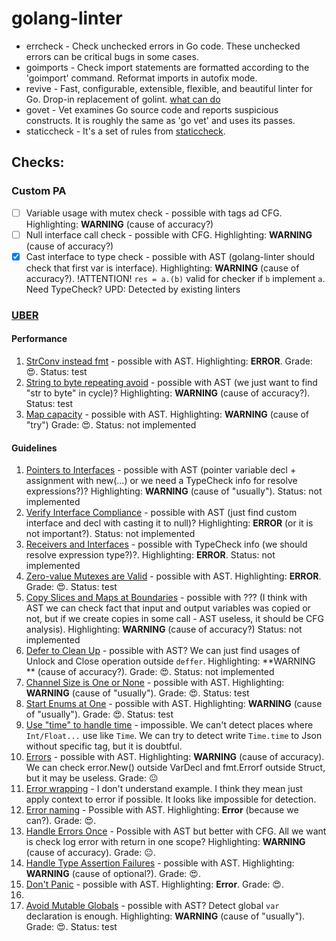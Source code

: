 # golang-linter

- errcheck - Check unchecked errors in Go code. These unchecked errors can be critical bugs in some cases.
- goimports - Check import statements are formatted according to the 'goimport' command. Reformat imports in autofix
  mode.
- revive - Fast, configurable, extensible, flexible, and beautiful linter for Go. Drop-in replacement of
  golint. [what can do](https://revive.run/r)
- govet - Vet examines Go source code and reports suspicious constructs. It is roughly the same as 'go vet' and uses its
  passes.
- staticcheck - It's a set of rules from [staticcheck](https://staticcheck.io/docs/configuration/options/#checks).

## Checks:

### Custom PA

* [ ] Variable usage with mutex check - possible with tags ad CFG. Highlighting: **WARNING** (cause of accuracy?)
* [ ] Null interface call check - possible with CFG. Highlighting: **WARNING** (cause of accuracy?)
* [x] Cast interface to type check - possible with AST (golang-linter should check that first var is interface).
  Highlighting: **WARNING** (cause of accuracy?). !ATTENTION! `res = a.(b)` valid for checker if `b` implement `a`. Need
  TypeCheck? UPD: Detected by existing linters

### [UBER](https://github.com/uber-go/guide/blob/master/style.md)

#### Performance

1. [StrConv instead fmt](https://github.com/uber-go/guide/blob/master/style.md#prefer-strconv-over-fmt) - possible with
   AST. Highlighting: **ERROR**.
   Grade: 😍.
   Status: test
2. [String to byte repeating avoid](https://github.com/uber-go/guide/blob/master/style.md#avoid-repeated-string-to-byte-conversions) -
   possible with AST (we just want to find "str to byte" in cycle)?
   Highlighting: **WARNING** (cause of accuracy?).
   Status: test
3. [Map capacity](https://github.com/uber-go/guide/blob/master/style.md#avoid-repeated-string-to-byte-conversions) -
   possible with AST.
   Highlighting: **WARNING** (cause of "try")
   Grade: 😍.
   Status: not implemented

#### Guidelines

1. [Pointers to Interfaces](https://github.com/uber-go/guide/blob/master/style.md#pointers-to-interfaces) - possible
   with AST (pointer variable decl + assignment with new(...) or we need a TypeCheck info for resolve expressions?)?
   Highlighting: **WARNING** (cause of "usually").
   Status: not implemented
2. [Verify Interface Compliance](https://github.com/uber-go/guide/blob/master/style.md#verify-interface-compliance) -
   possible with AST (just find custom interface and decl with casting it to null)?
   Highlighting: **ERROR** (or it is not important?).
   Status: not implemented
3. [Receivers and Interfaces](https://github.com/uber-go/guide/blob/master/style.md#receivers-and-interfaces) - possible
   with TypeCheck info (we should resolve expression type?)?.
   Highlighting: **ERROR**.
   Status: not implemented
4. [Zero-value Mutexes are Valid](https://github.com/uber-go/guide/blob/master/style.md#zero-value-mutexes-are-valid) -
   possible with AST.
   Highlighting: **ERROR**.
   Grade: 😍.
   Status: test
5. [Copy Slices and Maps at Boundaries](https://github.com/uber-go/guide/blob/master/style.md#copy-slices-and-maps-at-boundaries) -
   possible with ??? (I think with AST we can check fact that input and output variables was copied or not, but if we
   create
   copies in some call - AST useless, it should be CFG analysis).
   Highlighting: **WARNING** (cause of accuracy?)
   Status: not implemented
6. [Defer to Clean Up](https://github.com/uber-go/guide/blob/master/style.md#copy-slices-and-maps-at-boundaries) -
   possible with AST? We can just find usages of Unlock and Close operation outside `deffer`.
   Highlighting: **WARNING
   ** (cause of accuracy?).
   Grade: 😍.
   Status: not implemented
7. [Channel Size is One or None](https://github.com/uber-go/guide/blob/master/style.md#channel-size-is-one-or-none) -
   possible with AST. Highlighting: **WARNING** (cause of "usually").
   Grade: 😍.
   Status: test
8. [Start Enums at One](https://github.com/uber-go/guide/blob/master/style.md#start-enums-at-one) -
   possible with AST. Highlighting: **WARNING** (cause of "usually").
   Grade: 😍.
   Status: test
9. [Use "time" to handle time](https://github.com/uber-go/guide/blob/master/style.md#use-time-to-handle-time) -
   impossible. We can't detect places where `Int/Float...` use like `Time`. We can try to detect write `Time.time` to
   Json without specific tag, but it is doubtful.
10. [Errors](https://github.com/uber-go/guide/blob/master/style.md#errors) - possible with AST. Highlighting:
    **WARNING** (cause of accuracy). We can check error.New() outside VarDecl and fmt.Errorf outside Struct, but it may
    be useless. Grade: 😐
11. [Error wrapping](https://github.com/uber-go/guide/blob/master/style.md#error-wrapping) - I don't understand
    example. I think they mean just apply context to error if possible. It looks like impossible for detection.
12. [Error naming](https://github.com/uber-go/guide/blob/master/style.md#error-naming) - Possible with AST. Highlighting: 
    **Error** (because we can?). 
    Grade: 😍.
13. [Handle Errors Once](https://github.com/uber-go/guide/blob/master/style.md#handle-errors-once) - Possible with AST 
    but better with CFG. All we want is check log error with return in one scope? Highlighting: **WARNING** (cause of accuracy).
    Grade: 😐.
14. [Handle Type Assertion Failures](https://github.com/uber-go/guide/blob/master/style.md#handle-type-assertion-failures) - 
    possible with AST. Highlighting: **WARNING** (cause of optional?). 
    Grade: 😍.
15. [Don't Panic](https://github.com/uber-go/guide/blob/master/style.md#dont-panic) - possible with AST. Highlighting: **Error**.
    Grade: 😍.
16. 
10. [Avoid Mutable Globals](https://github.com/uber-go/guide/blob/master/style.md#avoid-mutable-globals) - possible with 
    AST? Detect global `var` declaration is enough. Highlighting: **WARNING** (cause of "usually").
    Grade: 😍.
    Status: test